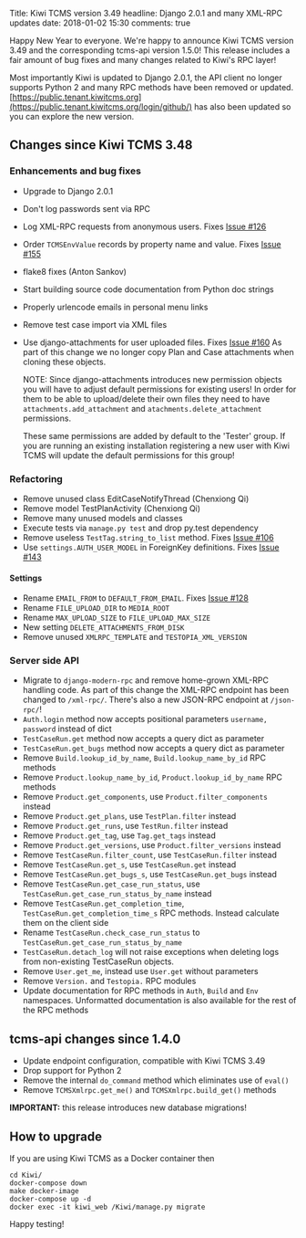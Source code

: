 Title: Kiwi TCMS version 3.49
headline: Django 2.0.1 and many XML-RPC updates
date: 2018-01-02 15:30
comments: true

Happy New Year to everyone. We're happy to announce Kiwi TCMS version 3.49
and the corresponding tcms-api version 1.5.0! This release includes a fair
amount of bug fixes and many changes related to Kiwi's RPC layer!

Most importantly Kiwi is updated to Django 2.0.1, the API client no longer
supports Python 2 and many RPC methods have been removed or updated.
[https://public.tenant.kiwitcms.org](https://public.tenant.kiwitcms.org/login/github/)
has also been updated so you can explore the new version.


Changes since Kiwi TCMS 3.48
---------------------------

### Enhancements and bug fixes

- Upgrade to Django 2.0.1
- Don't log passwords sent via RPC
- Log XML-RPC requests from anonymous users. Fixes
  [Issue #126](https://github.com/kiwitcms/Kiwi/issues/126)
- Order `TCMSEnvValue` records by property name and value. Fixes
  [Issue #155](https://github.com/kiwitcms/Kiwi/issues/155)
- flake8 fixes (Anton Sankov)
- Start building source code documentation from Python doc strings
- Properly urlencode emails in personal menu links
- Remove test case import via XML files
- Use django-attachments for user uploaded files. Fixes
  [Issue #160](https://github.com/kiwitcms/Kiwi/issues/160)
  As part of this change we no longer copy Plan and Case attachments when
  cloning these objects.

  NOTE: Since django-attachments introduces new permission objects
  you will have to adjust default permissions for existing users!
  In order for them to be able to upload/delete their own files they
  need to have `attachments.add_attachment` and `atachments.delete_attachment`
  permissions.

  These same permissions are added by default to the 'Tester' group.
  If you are running an existing installation registering a new user
  with Kiwi TCMS will update the default permissions for this group!

### Refactoring

- Remove unused class EditCaseNotifyThread (Chenxiong Qi)
- Remove model TestPlanActivity  (Chenxiong Qi)
- Remove many unused models and classes
- Execute tests via `manage.py test` and drop py.test dependency
- Remove useless `TestTag.string_to_list` method. Fixes
  [Issue #106](https://github.com/kiwitcms/Kiwi/issues/106)
- Use `settings.AUTH_USER_MODEL` in ForeignKey definitions. Fixes
  [Issue #143](https://github.com/kiwitcms/Kiwi/issues/143)

#### Settings

- Rename `EMAIL_FROM` to `DEFAULT_FROM_EMAIL`. Fixes
  [Issue #128](https://github.com/kiwitcms/Kiwi/issues/128)
- Rename `FILE_UPLOAD_DIR` to `MEDIA_ROOT`
- Rename `MAX_UPLOAD_SIZE` to `FILE_UPLOAD_MAX_SIZE`
- New setting `DELETE_ATTACHMENTS_FROM_DISK`
- Remove unused `XMLRPC_TEMPLATE` and `TESTOPIA_XML_VERSION`

### Server side API

- Migrate to `django-modern-rpc` and remove home-grown XML-RPC handling code.
  As part of this change the XML-RPC endpoint has been changed to `/xml-rpc/`.
  There's also a new JSON-RPC endpoint at `/json-rpc/`!
- `Auth.login` method now accepts positional parameters `username, password`
  instead of dict
- `TestCaseRun.get` method now accepts a query dict as parameter
- `TestCaseRun.get_bugs` method now accepts a query dict as parameter
- Remove `Build.lookup_id_by_name`, `Build.lookup_name_by_id` RPC methods
- Remove `Product.lookup_name_by_id`, `Product.lookup_id_by_name` RPC methods
- Remove `Product.get_components`, use `Product.filter_components` instead
- Remove `Product.get_plans`, use `TestPlan.filter` instead
- Remove `Product.get_runs`, use `TestRun.filter` instead
- Remove `Product.get_tag`, use `Tag.get_tags` instead
- Remove `Product.get_versions`, use `Product.filter_versions` instead
- Remove `TestCaseRun.filter_count`, use `TestCaseRun.filter` instead
- Remove `TestCaseRun.get_s`, use `TestCaseRun.get` instead
- Remove `TestCaseRun.get_bugs_s`, use `TestCaseRun.get_bugs` instead
- Remove `TestCaseRun.get_case_run_status`, use
  `TestCaseRun.get_case_run_status_by_name` instead
- Remove `TestCaseRun.get_completion_time`, `TestCaseRun.get_completion_time_s`
  RPC methods. Instead calculate them on the client side
- Rename `TestCaseRun.check_case_run_status` to `TestCaseRun.get_case_run_status_by_name`
- `TestCaseRun.detach_log` will not raise exceptions when deleting logs from
  non-existing TestCaseRun objects.
- Remove `User.get_me`, instead use `User.get` without parameters
- Remove `Version.` and `Testopia.` RPC modules
- Update documentation for RPC methods in `Auth`, `Build` and `Env` namespaces.
  Unformatted documentation is also available for the rest of the RPC methods

tcms-api changes since 1.4.0
----------------------------

- Update endpoint configuration, compatible with Kiwi TCMS 3.49
- Drop support for Python 2
- Remove the internal `do_command` method which eliminates use of `eval()`
- Remove `TCMSXmlrpc.get_me()` and `TCMSXmlrpc.build_get()` methods


**IMPORTANT:** this release introduces new database migrations!


How to upgrade
---------------

If you are using Kiwi TCMS as a Docker container then

    cd Kiwi/
    docker-compose down
    make docker-image
    docker-compose up -d
    docker exec -it kiwi_web /Kiwi/manage.py migrate

Happy testing!
